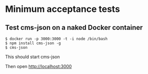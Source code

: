 # Minimum acceptance tests

## Test cms-json on a naked Docker container

    $ docker run -p 3000:3000 -t -i node /bin/bash
    $ npm install cms-json -g
    $ cms-json
    
This should start cms-json

Then open <http://localhost:3000>

